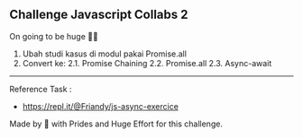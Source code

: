 ## Challenge Javascript Collabs 2

On going to be huge 🎯🙌

1. Ubah studi kasus di modul pakai Promise.all
2. Convert ke:
   2.1. Promise Chaining
   2.2. Promise.all
   2.3. Async-await

---

Reference Task :

- https://repl.it/@Friandy/js-async-exercice

Made by 💜 with Prides and Huge Effort for this challenge.
